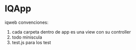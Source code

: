 # IQApp
iqweb convenciones:
1. cada carpeta dentro de app es una view con su controller
2. todo miniscula
3. test.js para los test
